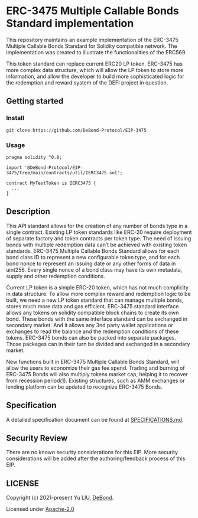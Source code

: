 ERC-3475 Multiple Callable Bonds Standard implementation
=============================================

This repository maintains an example implementation of the ERC-3475 Multiple Callable Bonds Standard for Solidity compatible network. The implementation was created to illustrate the functionalities of the ERC569.  

This token standard can replace current ERC20 LP token. ERC-3475 has more complex data structure, which will allow the LP token to store more information, and allow the developer to build more sophisticated logic for the redemption and reward system of the DEFI project in question.

## Getting started

### Install

`git clone https://github.com/DeBond-Protocol/EIP-3475`

### Usage

```solidity
pragma solidity ^0.8;

import '@DeBond-Protocol/EIP-3475/tree/main/contracts/util/IERC3475.sol';

contract MyTestToken is IERC3475 {
  ...
}
```



## Description

This API standard allows for the creation of any number of bonds type in a single contract. Existing LP token standards like ERC-20 require deployment of separate factory and token contracts per token type. The need of issuing bonds with multiple redemption data can’t be achieved with existing token standards. ERC-3475 Multiple Callable Bonds Standard allows for each bond class ID to represent a new configurable token type, and for each bond nonce to represent an issuing date or any other forms of data in uint256. Every single nonce of a bond class may have its own metadata, supply and other redemption conditions.

Current LP token is a simple ERC-20 token, which has not much complicity in data structure. To allow more complex reward and redemption logic to be built, we need a new LP token standard that can manage multiple bonds, stores much more data and gas efficient.  ERC-3475 standard interface allows any tokens on solidity compatible block chains to create its own bond. These bonds with the same interface standard can be exchanged in secondary market. And it allows any 3nd party wallet applications or exchanges to read the balance and the redemption conditions of these tokens. ERC-3475 bonds can also be packed into separate packages. Those packages can in their turn be divided and exchanged in a secondary market.

New functions built in ERC-3475 Multiple Callable Bonds Standard, will allow the users to economize their gas fee spend. Trading and burning of ERC-3475 Bonds will also multiply tokens market cap, helping it to recover from recession period[(1)](https://medium.com/coinmonks/the-future-of-algorithmic-stable-coin-13ddbc27485). Existing structures, such as AMM exchanges or lending platform can be updated to recognize ERC-3475 Bonds.

## Specification

A detailed specification document can be found at [SPECIFICATIONS.md](<https://github.com/sgmfinance/erc-3475/blob/main/SPECIFICATIONS.md>).

## Security Review

There are no known security considerations for this EIP. More security considerations will be added after the authoring/feedback process of this EIP.

## LICENSE

Copyright (c) 2021-present Yu LIU, [DeBond](https://DeBond.org).

Licensed under [Apache-2.0](./LICENSE)
